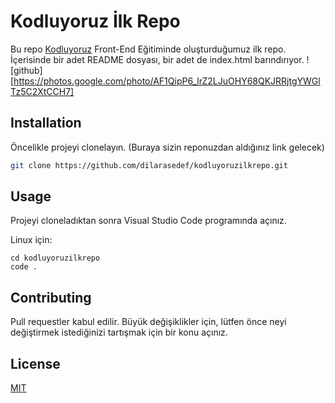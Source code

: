 # Kodluyoruz İlk Repo
Bu repo [Kodluyoruz](https://www.kodluyoruz.org) Front-End Eğitiminde oluşturduğumuz ilk repo. İçerisinde bir adet README dosyası, bir adet de index.html barındırıyor.
![github][https://photos.google.com/photo/AF1QipP6_lrZ2LJuOHY68QKJRRjtgYWGlTz5C2XtCCH7]

## Installation

Öncelikle projeyi clonelayın. (Buraya sizin reponuzdan aldığınız link gelecek)
```bash
git clone https://github.com/dilarasedef/kodluyoruzilkrepo.git
```
## Usage

Projeyi cloneladıktan sonra Visual Studio Code programında açınız.

Linux için:
```linux
cd kodluyoruzilkrepo
code .
```
## Contributing
Pull requestler kabul edilir. Büyük değişiklikler için, lütfen önce neyi değiştirmek istediğinizi tartışmak için bir konu açınız.
## License
[MIT](https://choosealicense.com/licenses/mit/) 



[def]: figures/github.png